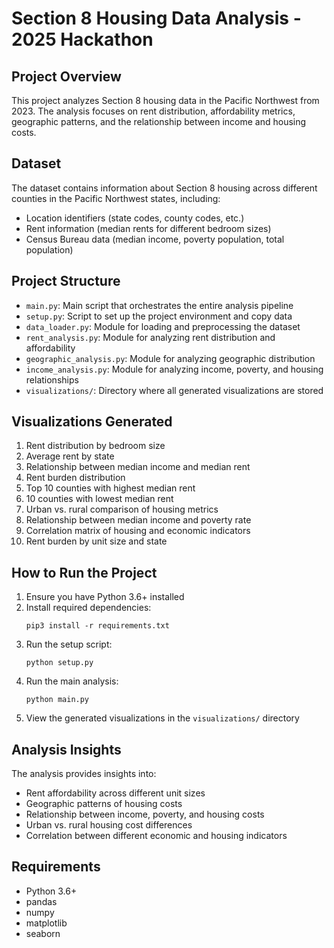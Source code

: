 # Section 8 Housing Data Analysis - 2025 Hackathon

## Project Overview
This project analyzes Section 8 housing data in the Pacific Northwest from 2023. The analysis focuses on rent distribution, affordability metrics, geographic patterns, and the relationship between income and housing costs.

## Dataset
The dataset contains information about Section 8 housing across different counties in the Pacific Northwest states, including:
- Location identifiers (state codes, county codes, etc.)
- Rent information (median rents for different bedroom sizes)
- Census Bureau data (median income, poverty population, total population)

## Project Structure
- `main.py`: Main script that orchestrates the entire analysis pipeline
- `setup.py`: Script to set up the project environment and copy data
- `data_loader.py`: Module for loading and preprocessing the dataset
- `rent_analysis.py`: Module for analyzing rent distribution and affordability
- `geographic_analysis.py`: Module for analyzing geographic distribution
- `income_analysis.py`: Module for analyzing income, poverty, and housing relationships
- `visualizations/`: Directory where all generated visualizations are stored

## Visualizations Generated
1. Rent distribution by bedroom size
2. Average rent by state
3. Relationship between median income and median rent
4. Rent burden distribution
5. Top 10 counties with highest median rent
6. 10 counties with lowest median rent
7. Urban vs. rural comparison of housing metrics
8. Relationship between median income and poverty rate
9. Correlation matrix of housing and economic indicators
10. Rent burden by unit size and state

## How to Run the Project
1. Ensure you have Python 3.6+ installed
2. Install required dependencies:
   ```
   pip3 install -r requirements.txt
   ```
3. Run the setup script:
   ```
   python setup.py
   ```
4. Run the main analysis:
   ```
   python main.py
   ```
5. View the generated visualizations in the `visualizations/` directory

## Analysis Insights
The analysis provides insights into:
- Rent affordability across different unit sizes
- Geographic patterns of housing costs
- Relationship between income, poverty, and housing costs
- Urban vs. rural housing cost differences
- Correlation between different economic and housing indicators

## Requirements
- Python 3.6+
- pandas
- numpy
- matplotlib
- seaborn
